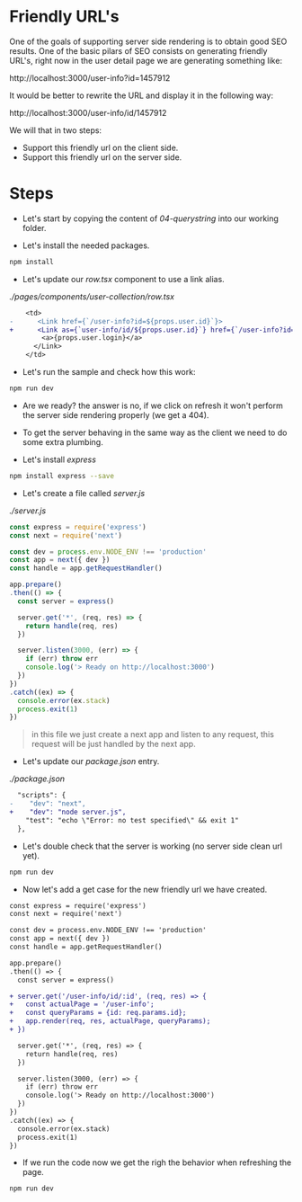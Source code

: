 # Friendly URL's

One of the goals of supporting server side rendering is to obtain good SEO results. One of the basic pilars of SEO consists on generating
friendly URL's, right now in the user detail page we are generating something like:

http://localhost:3000/user-info?id=1457912

It would be better to rewrite the URL and display it in the following way:

http://localhost:3000/user-info/id/1457912

We will that in two steps:
  - Support this friendly url on the client side.
  - Support this friendly url on the server side.

# Steps

- Let's start by copying the content of _04-querystring_ into our working folder.

- Let's install the needed packages.

```bash
npm install
```
- Let's update our _row.tsx_ component to use a link alias.

_./pages/components/user-collection/row.tsx_

```diff
    <td>
-      <Link href={`/user-info?id=${props.user.id}`}>
+      <Link as={`user-info/id/${props.user.id}`} href={`/user-info?id=${props.user.id}`}>
        <a>{props.user.login}</a>
      </Link>    
    </td>
```

- Let's run the sample and check how this work:

```bash
npm run dev
```

- Are we ready? the answer is no, if we click on refresh it won't perform the server side rendering properly (we get a 404).

- To get the server behaving in the same way as the client we need to do some extra plumbing.

- Let's install _express_

```bash
npm install express --save
```

- Let's create a file called _server.js_ 

_./server.js_

```javascript
const express = require('express')
const next = require('next')

const dev = process.env.NODE_ENV !== 'production'
const app = next({ dev })
const handle = app.getRequestHandler()

app.prepare()
.then(() => {
  const server = express()

  server.get('*', (req, res) => {
    return handle(req, res)
  })

  server.listen(3000, (err) => {
    if (err) throw err
    console.log('> Ready on http://localhost:3000')
  })
})
.catch((ex) => {
  console.error(ex.stack)
  process.exit(1)
})
```

> in this file we just create a next app and listen to any request, this request will be just handled by the next app.

- Let's update our _package.json_ entry.

_./package.json_

```diff
  "scripts": {
-    "dev": "next",
+    "dev": "node server.js",
    "test": "echo \"Error: no test specified\" && exit 1"
  },
```

- Let's double check that the server is working (no server side clean url yet).

```bash
npm run dev
```

- Now let's add a get case for the new friendly url we have created.

```diff
const express = require('express')
const next = require('next')

const dev = process.env.NODE_ENV !== 'production'
const app = next({ dev })
const handle = app.getRequestHandler()

app.prepare()
.then(() => {
  const server = express()

+ server.get('/user-info/id/:id', (req, res) => {
+   const actualPage = '/user-info';
+   const queryParams = {id: req.params.id};
+   app.render(req, res, actualPage, queryParams);
+ })

  server.get('*', (req, res) => {
    return handle(req, res)
  })

  server.listen(3000, (err) => {
    if (err) throw err
    console.log('> Ready on http://localhost:3000')
  })
})
.catch((ex) => {
  console.error(ex.stack)
  process.exit(1)
})
```

- If we run the code now we get the righ the behavior when refreshing the page.

```bash
npm run dev
```